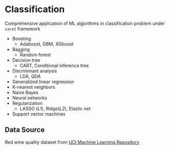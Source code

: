 # Classification
Comprehensive application of ML algorithms in classification problem under `caret` framework 
* Boosting
    * Adaboost, GBM, XGboost
* Bagging
    * Random forest
* Decision tree
    * CART, Conditional inference tree
* Discriminant analysis
    * LDA, QDA
* Generalized linear regression
* K-nearest neighbors
* Naive Bayes
* Neural networks
* Regularization
    * LASSO (*L1*), Ridge(*L2*), Elastic net
* Support vector machines

## Data Source
Red wine quality dataset from [UCI Machine Learning Repository](https://archive.ics.uci.edu/ml/datasets/Wine+Quality)
